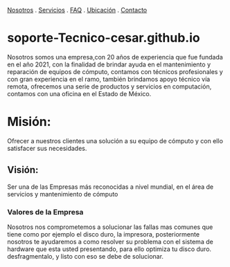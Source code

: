 [Nosotros](./nosotros.md) . [Servicios](./servicios.md) . [FAQ](FAQ.md) . [Ubicación](ubicacion.md) . [Contacto](./contacto.md)

# soporte-Tecnico-cesar.github.io

Nosotros somos una empresa,con 20 años de experiencia que fue fundada en el año 2021, con la finalidad de brindar ayuda en el mantenimiento y reparación de equipos de cómputo, contamos con técnicos profesionales y con gran experiencia en el ramo, también brindamos apoyo técnico vía remota, ofrecemos una serie de productos y servicios en computación, contamos con una oficina en el Estado de México.

# Misión:
Ofrecer a nuestros clientes una solución a su equipo de cómputo y con ello satisfacer sus necesidades.

## Visión:
Ser una de las Empresas más reconocidas a nivel mundial, en el área de servicios y mantenimiento de cómputo

### Valores de la Empresa
Nosotros nos comprometemos a solucionar las fallas mas comunes que tiene como por ejemplo el disco duro, la impresora, posteriormente nosotros te ayudaremos a como
resolver su problema con el sistema de hardware que esta usted presentando, para ello optimiza tu disco duro. desfragmentalo, y listo con eso se debe de solucionar.
